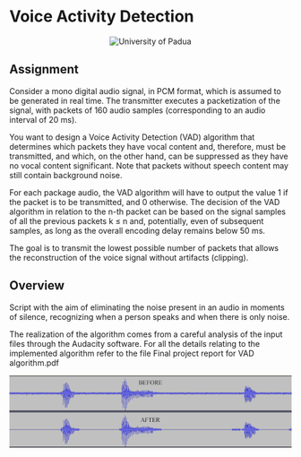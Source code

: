 # Voice Activity Detection

<p align="center">
    <img src="https://www.unidformazione.com/wp-content/uploads/2018/04/unipd-universita-di-padova.png" width="250" alt="University of Padua"/>
</p>

## Assignment

Consider a mono digital audio signal, in PCM format, which is assumed to be generated in real time. The transmitter executes a packetization of the signal, with packets of 160 audio samples (corresponding to an audio interval of 20 ms).

You want to design a Voice Activity Detection (VAD) algorithm that determines which packets they have vocal content and, therefore, must be transmitted, and which, on the other hand, can be suppressed as they have no vocal content significant. Note that packets without speech content may still contain background noise.

For each package audio, the VAD algorithm will have to output the value 1 if the packet is to be transmitted, and 0 otherwise. The decision of the VAD algorithm in relation to the n-th packet can be based on the signal samples of all the previous packets k ≤ n and, potentially, even of subsequent samples, as long as the overall encoding delay remains below 50 ms.

The goal is to transmit the lowest possible number of packets that allows the reconstruction of the voice signal without artifacts (clipping).

## Overview

Script with the aim of eliminating the noise present in an audio in moments of silence, recognizing when a person speaks and when there is only noise.

The realization of the algorithm comes from a careful analysis of the input files through the Audacity software. For all the details relating to the implemented algorithm refer to the file Final project report for VAD algorithm.pdf

<p align="center">
 <a href="https://github.com/pietrovalente/Voice-Activity-Detection-multimedia/blob/main/images/Sample1.png"><https://github.com/pietrovalente/Voice-Activity-Detection-multimedia/blob/main/images/Sample1.png" alt="" width="600px"></a>
</p>

     
<p align="center">
 <a href="https://github.com/pietrovalente/Voice-Activity-Detection-multimedia/blob/main/images/Sample2.png"><img src="https://github.com/pietrovalente/Voice-Activity-Detection-multimedia/blob/main/images/Sample2.png" alt="" width="600px"></a>
</p>
